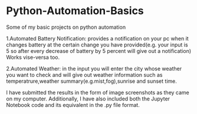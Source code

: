 # Python-Automation-Basics
Some of my basic projects on python automation 

1.Automated Battery Notification: provides a notification on your pc when it changes battery at the certain change you have provided(e.g. your input is 5 so after every decrease of battery by 5 percent will give out a notification) Works vise-versa too.


2.Automated Weather: in the input you will enter the city whose weather you want to check and will give out weather information such as temperatrure,weather summary(e.g.mist,fog),sunrise and sunset time.

I have submitted the results in the form of image screenshots as they came on my computer. Additionally, I have also included both the Jupyter Notebook code and its equivalent in the .py file format.
